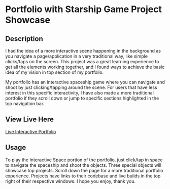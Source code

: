 # Portfolio with Starship Game Project Showcase

## Description

I had the idea of a more interactive scene happening in the background as you navigate a page/application in a very traditional way, like simple clicks/taps on the screen.  This project was a great learning experience to get all the elements working together, and I found ways to achieve the basic idea of my vision in top section of my portfolio.

My portfolio has an interactive spaceship game where you can navigate and shoot by just clicking/tapping around the scene.
For users that have less interest in this specific interactivity, I have also made a more traditional portfolio if they scroll down or jump to specific sections highlighted in the top navigation bar.

## View Live Here

<a href="https://frank-evans.github.io/portfolio/" target="_blank">Live Interactive Portfolio</a>

## Usage

To play the Interactive Space portion of the portfolio, just click/tap in space to navigate the spaceship and shoot the objects.  Three special objects will showcase top projects. Scroll down the page for a more traditional portfolio experience.  Projects have links to their codebase and live builds in the top right of their respective windows.  I hope you enjoy, thank you.